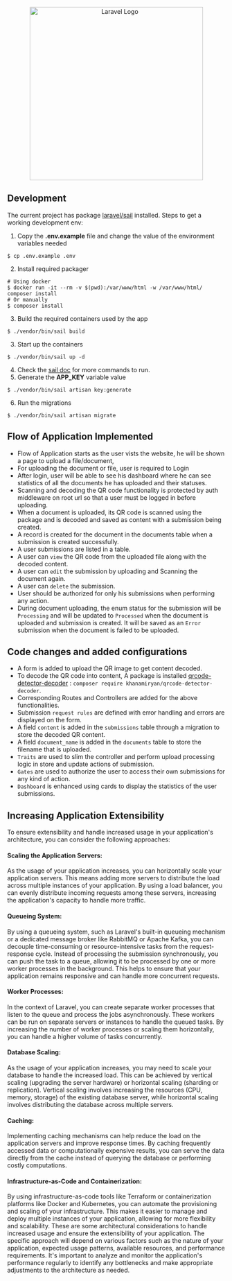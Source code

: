 <p align="center"><a href="https://laravel.com" target="_blank"><img src="https://raw.githubusercontent.com/laravel/art/master/logo-lockup/5%20SVG/2%20CMYK/1%20Full%20Color/laravel-logolockup-cmyk-red.svg" width="400" alt="Laravel Logo"></a></p>

## Development
The current project has package [laravel/sail](https://packagist.org/packages/laravel/sail) installed.
Steps to get a working development env:
1. Copy the **.env.example** file and change the value of the environment variables needed
```
$ cp .env.example .env
```
2. Install required packager
```
# Using docker
$ docker run -it --rm -v $(pwd):/var/www/html -w /var/www/html/ composer install
# Or manually
$ composer install
```
3. Build the required containers used by the app
```
$ ./vendor/bin/sail build
```
3. Start up the containers
```
$ ./vendor/bin/sail up -d
```
4. Check the [sail doc](https://laravel.com/docs/10.x/sail) for more commands to run.
5. Generate the **APP_KEY** variable value
```
$ ./vendor/bin/sail artisan key:generate
```
6. Run the migrations
```
$ ./vendor/bin/sail artisan migrate
```

## Flow of Application Implemented
- Flow of Application starts as the user vists the website, he will be shown a page to upload a file/document,
- For uploading the document or file, user is required to Login
- After login, user will be able to see his dashboard where he can see statistics of all the documents he has uploaded and their statuses.
- Scanning and decoding the QR code functionality is protected by auth middleware on root url so that a user must be logged in before uploading.
- When a document is uploaded, its QR code is scanned using the package and is decoded and saved as content with a submission being created.
- A record is created for the document in the documents table when a submission is created successfully.
- A user submissions are listed in a table.
- A user can `view` the QR code from the uploaded file along with the decoded content.
- A user can `edit` the submission by uploading and Scanning the document again.
- A user can `delete` the submission.
- User should be authorized for only his submissions when performing any action.
- During document uploading, the enum status for the submission will be `Processing` and will be updated to `Processed` when the document is uploaded and submission is created. It will be saved as an `Error` submission when the document is failed to be uploaded.

## Code changes and added configurations
- A form is added to upload the QR image to get content decoded.
-  To decode the QR code into content, A package is installed [qrcode-detector-decoder](https://github.com/khanamiryan/php-qrcode-detector-decoder) :
   `composer require khanamiryan/qrcode-detector-decoder`.
- Corresponding Routes and Controllers are added for the above functionalities.
- Submission `request rules` are defined with error handling and errors are displayed on the form.
- A field `content` is added in the `submissions` table through a migration to store the decoded QR content.
- A field `document_name` is added in the `documents` table to store the filename that is uploaded.
- `Traits` are used to slim the controller and perform upload processing logic in store and update actions of submission.
- `Gates` are used to authorize the user to access their own submissions for any kind of action.
- `Dashboard` is enhanced using cards to display the statistics of the user submissions.

## Increasing Application Extensibility
To ensure extensibility and handle increased usage in your application's architecture, you can consider the following approaches:
#### Scaling the Application Servers:
As the usage of your application increases, you can horizontally scale your application servers. This means adding more servers to distribute the load across multiple instances of your application. By using a load balancer, you can evenly distribute incoming requests among these servers, increasing the application's capacity to handle more traffic.
#### Queueing System:
By using a queueing system, such as Laravel's built-in queueing mechanism or a dedicated message broker like RabbitMQ or Apache Kafka, you can decouple time-consuming or resource-intensive tasks from the request-response cycle. Instead of processing the submission synchronously, you can push the task to a queue, allowing it to be processed by one or more worker processes in the background. This helps to ensure that your application remains responsive and can handle more concurrent requests.
#### Worker Processes:
In the context of Laravel, you can create separate worker processes that listen to the queue and process the jobs asynchronously. These workers can be run on separate servers or instances to handle the queued tasks. By increasing the number of worker processes or scaling them horizontally, you can handle a higher volume of tasks concurrently.
#### Database Scaling:
As the usage of your application increases, you may need to scale your database to handle the increased load. This can be achieved by vertical scaling (upgrading the server hardware) or horizontal scaling (sharding or replication). Vertical scaling involves increasing the resources (CPU, memory, storage) of the existing database server, while horizontal scaling involves distributing the database across multiple servers.
#### Caching:
Implementing caching mechanisms can help reduce the load on the application servers and improve response times. By caching frequently accessed data or computationally expensive results, you can serve the data directly from the cache instead of querying the database or performing costly computations.
#### Infrastructure-as-Code and Containerization:
By using infrastructure-as-code tools like Terraform or containerization platforms like Docker and Kubernetes, you can automate the provisioning and scaling of your infrastructure. This makes it easier to manage and deploy multiple instances of your application, allowing for more flexibility and scalability.
These are some architectural considerations to handle increased usage and ensure the extensibility of your application. The specific approach will depend on various factors such as the nature of your application, expected usage patterns, available resources, and performance requirements. It's important to analyze and monitor the application's performance regularly to identify any bottlenecks and make appropriate adjustments to the architecture as needed.
